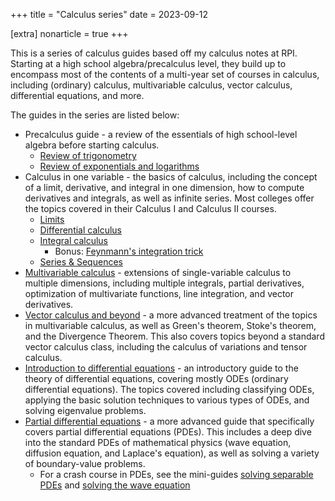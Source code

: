 +++
title = "Calculus series"
date = 2023-09-12

[extra]
nonarticle = true
+++

This is a series of calculus guides based off my calculus notes at RPI. Starting at a high school algebra/precalculus level, they build up to encompass most of the contents of a multi-year set of courses in calculus, including (ordinary) calculus, multivariable calculus, vector calculus, differential equations, and more.

<!-- more -->

The guides in the series are listed below:

- Precalculus guide - a review of the essentials of high school-level algebra before starting calculus.
	- [Review of trigonometry](@/trig-review.md)
	- [Review of exponentials and logarithms](@/exponential-logs.md)
- Calculus in one variable - the basics of calculus, including the concept of a limit, derivative, and integral in one dimension, how to compute derivatives and integrals, as well as infinite series. Most colleges offer the topics covered in their Calculus I and Calculus II courses.
	- [Limits](@/limits.md)
	- [Differential calculus](@/differentiation.md)
	- [Integral calculus](@/integration.md)
		- Bonus: [Feynmann's integration trick](@/feynmann-technique.md)
	- [Series & Sequences](@/series-sequences.md)
- [Multivariable calculus](@/multivariable-calculus/index.md) - extensions of single-variable calculus to multiple dimensions, including multiple integrals, partial derivatives, optimization of multivariate functions, line integration, and vector derivatives.
- [Vector calculus and beyond](@/vector-and-advanced-calculus/index.md) - a more advanced treatment of the topics in multivariable calculus, as well as Green's theorem, Stoke's theorem, and the Divergence Theorem. This also covers topics beyond a standard vector calculus class, including the calculus of variations and tensor calculus.
- [Introduction to differential equations](@/differential-equations/index.md) - an introductory guide to the theory of differential equations, covering mostly ODEs (ordinary differential equations). The topics covered including classifying ODEs, applying the basic solution techniques to various types of ODEs, and solving eigenvalue problems.
- [Partial differential equations](@/intro-pdes/index.md) - a more advanced guide that specifically covers partial differential equations (PDEs). This includes a deep dive into the standard PDEs of mathematical physics (wave equation, diffusion equation, and Laplace's equation), as well as solving a variety of boundary-value problems.
	- For a crash course in PDEs, see the mini-guides [solving separable PDEs](@/solving-pdes.md) and [solving the wave equation](@/wave-equation.md)